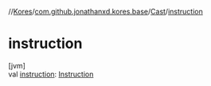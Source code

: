 //[Kores](../../../index.md)/[com.github.jonathanxd.kores.base](../index.md)/[Cast](index.md)/[instruction](instruction.md)

# instruction

[jvm]\
val [instruction](instruction.md): [Instruction](../../com.github.jonathanxd.kores/-instruction/index.md)
